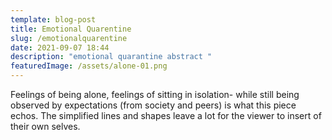 ```yaml
---
template: blog-post
title: Emotional Quarentine
slug: /emotionalquarentine
date: 2021-09-07 18:44
description: "emotional quarantine abstract "
featuredImage: /assets/alone-01.png
---
```

Feelings of being alone, feelings of sitting in isolation- while still being observed by expectations (from society and peers) is what this piece echos. The simplified lines and shapes leave a lot for the viewer to insert of their own selves.